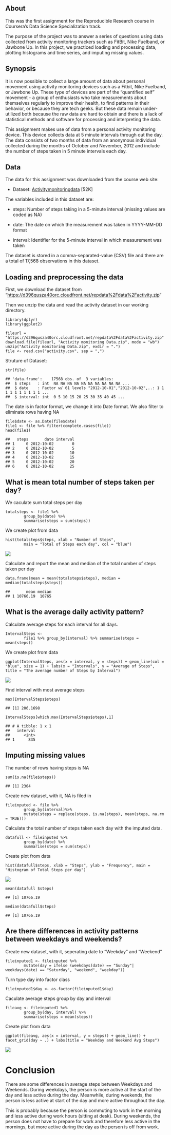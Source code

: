 About
-----

This was the first assignment for the Reproducible Research course in
Coursera’s Data Science Specialization track.

The purpose of the project was to answer a series of questions using
data collected from activity monitoring trackers such as FitBit, Nike
Fuelband, or Jawbone Up. In this project, we practiced loading and
processing data, plotting histograms and time series, and imputing
missing values.

Synopsis
--------

It is now possible to collect a large amount of data about personal
movement using activity monitoring devices such as a Fitbit, Nike
Fuelband, or Jawbone Up. These type of devices are part of the
“quantified self” movement - a group of enthusiasts who take
measurements about themselves regularly to improve their health, to find
patterns in their behavior, or because they are tech geeks. But these
data remain under-utilized both because the raw data are hard to obtain
and there is a lack of statistical methods and software for processing
and interpreting the data.

This assignment makes use of data from a personal activity monitoring
device. This device collects data at 5 minute intervals through out the
day. The data consists of two months of data from an anonymous
individual collected during the months of October and November, 2012 and
include the number of steps taken in 5 minute intervals each day.

Data
----

The data for this assignment was downloaded from the course web site:

-   Dataset:
    [Activitymonitoringdata](https://d396qusza40orc.cloudfront.net/repdata%2Fdata%2Factivity.zip)
    \[52K\]

The variables included in this dataset are:

-   steps: Number of steps taking in a 5-minute interval (missing values
    are coded as NA)

-   date: The date on which the measurement was taken in YYYY-MM-DD
    format

-   interval: Identifier for the 5-minute interval in which measurement
    was taken

The dataset is stored in a comma-separated-value (CSV) file and there
are a total of 17,568 observations in this dataset.

Loading and preprocessing the data
----------------------------------

First, we download the dataset from
“<a href="https://d396qusza40orc.cloudfront.net/repdata%2Fdata%2Factivity.zip" class="uri">https://d396qusza40orc.cloudfront.net/repdata%2Fdata%2Factivity.zip</a>”

Then we unzip the data and read the activity dataset in our working
directory.

    library(dplyr)
    library(ggplot2)

    fileurl = "https://d396qusza40orc.cloudfront.net/repdata%2Fdata%2Factivity.zip"
    download.file(fileurl, "Activity monitoring Data.zip", mode = "wb")
    unzip("Activity monitoring Data.zip", exdir = ".")
    file <- read.csv("activity.csv", sep = ",")

Struture of Dataset:

    str(file)

    ## 'data.frame':    17568 obs. of  3 variables:
    ##  $ steps   : int  NA NA NA NA NA NA NA NA NA NA ...
    ##  $ date    : Factor w/ 61 levels "2012-10-01","2012-10-02",..: 1 1 1 1 1 1 1 1 1 1 ...
    ##  $ interval: int  0 5 10 15 20 25 30 35 40 45 ...

The date is in factor format, we change it into Date format. We also
filter to eliminate rows having NA

    file$date <- as.Date(file$date)
    file1 <- file %>% filter(complete.cases(file))
    head(file1)

    ##   steps       date interval
    ## 1     0 2012-10-02        0
    ## 2     0 2012-10-02        5
    ## 3     0 2012-10-02       10
    ## 4     0 2012-10-02       15
    ## 5     0 2012-10-02       20
    ## 6     0 2012-10-02       25

What is mean total number of steps taken per day?
-------------------------------------------------

We caculate sum total steps per day

    totalsteps <- file1 %>%
            group_by(date) %>%
            summarise(steps = sum(steps))

We create plot from data

    hist(totalsteps$steps, xlab = "Number of Steps",
            main = "Total of Steps each day", col = "blue")

![](PA1_template_files/figure-markdown_strict/unnamed-chunk-6-1.png)

Calculate and report the mean and median of the total number of steps
taken per day

    data.frame(mean = mean(totalsteps$steps), median = median(totalsteps$steps))

    ##       mean median
    ## 1 10766.19  10765

What is the average daily activity pattern?
-------------------------------------------

Calculate average steps for each interval for all days.

    IntervalSteps <-
            file1 %>% group_by(interval) %>% summarise(steps = mean(steps))

We create plot from data

    ggplot(IntervalSteps, aes(x = interval, y = steps)) + geom_line(col = "blue", size = 1) + labs(x = "Intervals", y = "Average of Steps", title = "The average number of Steps by Interval")

![](PA1_template_files/figure-markdown_strict/unnamed-chunk-9-1.png)

Find interval with most average steps

    max(IntervalSteps$steps)

    ## [1] 206.1698

    IntervalSteps[which.max(IntervalSteps$steps),1]

    ## # A tibble: 1 x 1
    ##   interval
    ##      <int>
    ## 1      835

Imputing missing values
-----------------------

The number of rows having steps is NA

    sum(is.na(file$steps))

    ## [1] 2304

Create new dataset, with it, NA is filed in

    fileinputed <- file %>% 
            group_by(interval)%>% 
            mutate(steps = replace(steps, is.na(steps), mean(steps, na.rm = TRUE)))

Calculate the total number of steps taken each day with the imputed
data.

    datafull <- fileinputed %>% 
            group_by(date) %>% 
            summarise(steps = sum(steps))

Create plot from data

    hist(datafull$steps, xlab = "Steps", ylab = "Frequency", main = "Histogram of Total Steps per day")

![](PA1_template_files/figure-markdown_strict/unnamed-chunk-14-1.png)

    mean(datafull $steps)

    ## [1] 10766.19

    median(datafull$steps)

    ## [1] 10766.19

Are there differences in activity patterns between weekdays and weekends?
-------------------------------------------------------------------------

Create new dataset, with it, seperating date to “Weekday” and “Weekend”

    fileinputed1 <- fileinputed %>% 
            mutate(day = ifelse (weekdays(date) == "Sunday"| weekdays(date) == "Saturday", "weekend", "weekday"))

Turn type day into factor class

    fileinputed1$day <- as.factor(fileinputed1$day)

Caculate average steps group by day and interval

    fileavg <- fileinputed1 %>% 
            group_by(day, interval) %>% 
            summarise(steps = mean(steps))

Create plot from data

    ggplot(fileavg, aes(x = interval, y = steps)) + geom_line() + facet_grid(day ~ .) + labs(title = "Weekday and Weekend Avg Steps")

![](PA1_template_files/figure-markdown_strict/unnamed-chunk-18-1.png)

Conclusion
==========

There are some differences in average steps between Weekdays and
Weekends. During weekdays, the person is more active at the start of the
day and less active during the day. Meanwhile, during weekends, the
person is less active at start of the day and more active throughout the
day.

This is probably because the person is commuting to work in the morning
and less active during work hours (sitting at desk). During weekends,
the person does not have to prepare for work and therefore less active
in the mornings, but more active during the day as the person is off
from work.
